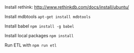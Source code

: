 Install rethink: http://www.rethinkdb.com/docs/install/ubuntu/

Install mdbtools `apt-get install mdbtools`

Install babel `npm install -g babel`

Install local packages `npm install`

Run ETL with `npm run etl`
